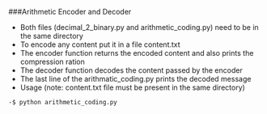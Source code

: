 ###Arithmetic Encoder and Decoder
- Both files (decimal_2_binary.py and arithmetic_coding.py) need to be in the same directory
- To encode any content put it in a file content.txt
- The encoder function returns the encoded content and also prints the compression ration
- The decoder function decodes the content passed by the encoder
- The last line of the arithmatic_coding.py prints the decoded message
- Usage (note: content.txt file must be present in the same directory) 
```
-$ python arithmetic_coding.py
```

